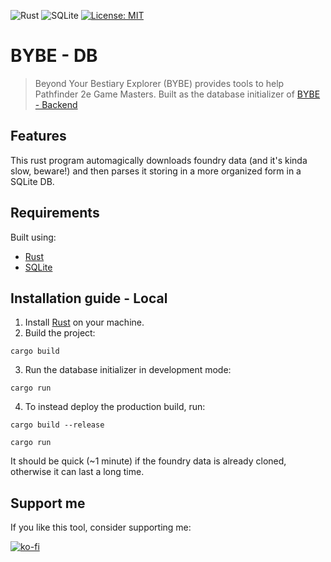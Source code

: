 ![Rust](https://img.shields.io/badge/Rust-664666?style=for-the-badge&logo=rust&logoColor=red)
![SQLite](https://img.shields.io/badge/sqlite-%2307405e.svg?style=for-the-badge&logo=sqlite&logoColor=white)
[![License: MIT](https://img.shields.io/badge/License-MIT-green.svg)](https://opensource.org/licenses/MIT)


# BYBE - DB

> Beyond Your Bestiary Explorer (BYBE) provides tools to help Pathfinder 2e Game Masters. Built as the database initializer of [BYBE - Backend](https://github.com/RakuJa/BYBE/)

## Features

This rust program automagically downloads foundry data (and it's kinda slow, beware!) and then parses it storing in a more organized form in a SQLite DB.

## Requirements

Built using:

- [Rust](https://www.rust-lang.org/tools/install)
- [SQLite](https://www.sqlite.org/download.html)

## Installation guide - Local

1. Install [Rust](https://www.rust-lang.org/tools/install) on your machine.
2. Build the project:

```
cargo build
```
3. Run the database initializer in development mode:

```
cargo run
```

4. To instead deploy the production build, run:

```
cargo build --release
```

```
cargo run
```
It should be quick (~1 minute) if the foundry data is already cloned, otherwise it can last a long time.
## Support me

If you like this tool, consider supporting me:

[![ko-fi](https://ko-fi.com/img/githubbutton_sm.svg)](https://ko-fi.com/rakuja)
